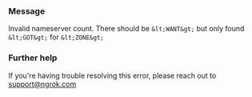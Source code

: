 
### Message
Invalid nameserver count. There should be `&lt;WANT&gt;` but only found `&lt;GOT&gt;` for `&lt;ZONE&gt;`

### Further help
If you're having trouble resolving this error, please reach out to [support@ngrok.com](mailto:support@ngrok.com?subject=Help%20with%20ERR_NGROK_1929)

